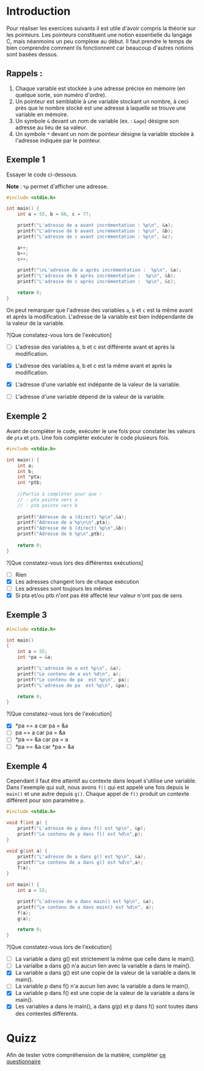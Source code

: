 # Introduction
Pour réaliser les exercices suivants il est utile d'avoir compris la théorie sur les pointeurs. Les pointeurs constituent une notion essentielle du langage C, mais néanmoins un peu complexe au début. Il faut prendre le temps de bien comprendre comment ils fonctionnent car beaucoup d'autres notions sont basées dessus.

## Rappels : 
1. Chaque variable est stockée à une adresse précise en mémoire (en quelque sorte, son numéro d'ordre).
1. Un pointeur est semblable à une variable stockant un nombre, à ceci près que le nombre stocké est une adresse à laquelle se trouve une variable en mémoire.
1. Un symbole `&` devant un nom de variable (ex. : `&age`) désigne son adresse au lieu de sa valeur.
1. Un symbole `*` devant un nom de pointeur désigne la variable stockée à l'adresse indiquée par le pointeur.

## Exemple 1

Essayer le code ci-dessous.

**Note** : `%p` permet d'afficher une adresse.

```C runnable
#include <stdio.h>

int main() {
	int a = 55, b = 66, c = 77;

	printf("L'adresse de a avant incrémentation : %p\n", &a);
	printf("L'adresse de b avant incrémentation : %p\n", &b);
	printf("L'adresse de c avant incrémentation : %p\n", &c);

	a++;
	b++;
	c++;

	printf("\nL'adresse de a après incrémentation :  %p\n", &a);
	printf("L'adresse de b après incrémentation :  %p\n", &b);
	printf("L'adresse de c après incrémentation :  %p\n", &c);

	return 0;
}

```
On peut remarquer que l'adresse des variables `a`, `b` et `c` est la même avant et après la modification. L'adresse de la variable est bien indépendante de la valeur de la variable. 

?[Que constatez-vous lors de l'exécution]
- [ ] L'adresse des variables a, b et c est différente avant et après la modification.
- [x] L'adresse des variables a, b et c est la même avant et après la modification.
- [x] L'adresse d'une variable est indépante de la valeur de la variable.
- [ ] L'adresse d'une variable dépend de la valeur de la variable.


## Exemple 2

Avant de compléter le code, exécuter le une fois pour constater les valeurs de `pta` et `ptb`. Une fois compléter exécuter le code plusieurs fois.

```C runnable
#include <stdio.h>

int main() {
    int a;
    int b;
    int *pta;
    int *ptb;    
    
    //Partie à compléter pour que :
    // - pta pointe vers a
    // - ptb pointe vers b
    
    printf("Adresse de a (direct) %p\n",&a);
    printf("Adresse de a %p\n\n",pta);
    printf("Adresse de b (direct) %p\n",&b);
    printf("Adresse de b %p\n",ptb);
    
    return 0;
}

```

?[Que constatez-vous lors des différentes exécutions]
- [ ] Rien
- [x] Les adresses changent lors de chaque exécution
- [ ] Les adresses sont toujours les mêmes
- [x] Si pta et/ou ptb n'ont pas été affecté leur valeur n'ont pas de sens

## Exemple 3

```C runnable
#include <stdio.h>

int main()
{
	int a = 55;
	int *pa = &a;

	printf("L'adresse de a est %p\n", &a);
	printf("Le contenu de a est %d\n", a);
	printf("Le contenu de pa  est %p\n", pa);
	printf("L'adresse de pa  est %p\n", &pa);

	return 0;
}
```

?[Que constatez-vous lors de l'exécution]
- [x] *pa == a car pa = &a
- [ ] pa == a car pa = &a
- [ ] *pa == &a car pa = a
- [ ] *pa == &a car *pa = &a

## Exemple 4

Cependant il faut être attentif au contexte dans lequel s'utilise une variable. Dans l'exemple qui suit, nous avons `f()` qui est appelé une fois depuis le `main()` et une autre depuis `g()`. Chaque appel de `f()` produit un contexte différent pour son paramètre `p`.

```C runnable
#include <stdio.h>

void f(int p) {
	printf("L'adresse de p dans f() est %p\n", &p);
	printf("Le contenu de p dans f() est %d\n",p);
}

void g(int a) {
	printf("L'adresse de a dans g() est %p\n", &a);
	printf("Le contenu de a dans g() est %d\n",a);
	f(a);
}

int main() {
	int a = 55;

	printf("L'adresse de a dans main() est %p\n", &a);
	printf("Le contenu de a dans main() est %d\n", a);
	f(a);
	g(a);

	return 0;
}
```

?[Que constatez-vous lors de l'exécution]
- [ ] La variable a dans g() est strictement la même que celle dans le main().
- [ ] La varialbe a dans g() n'a aucun lien avec la variable a dans le main().
- [x] La variable a dans g() est une copie de la valeur de la variable a dans le main().
- [ ] La variable p dans f() n'a aucun lien avec la variable a dans le main().
- [x] La variable p dans f() est une copie de la valeur de la variable a dans le main().
- [x] Les variables a dans le main(), a dans g(p) et p dans f() sont toutes dans des contextes différents.
# Quizz

Afin de tester votre compréhension de la matière, complèter [ce questionnaire](https://goo.gl/forms/C3WkjJmB18vOww2C3)